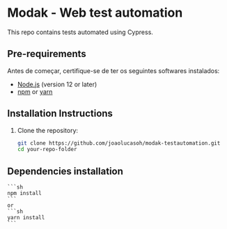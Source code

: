 # Modak - Web test automation

This repo contains tests automated using Cypress.

## Pre-requirements

Antes de começar, certifique-se de ter os seguintes softwares instalados:

- [Node.js](https://nodejs.org/en/) (version 12 or later)
- [npm](https://www.npmjs.com/get-npm) or [yarn](https://yarnpkg.com/)

## Installation Instructions

1. Clone the repository:
   ```sh
   git clone https://github.com/joaolucasoh/modak-testautomation.git
   cd your-repo-folder
   ```

## Dependencies installation
    ```sh
    npm install
    ```
    or 
    ```sh
    yarn install
    ```
    